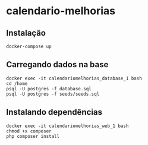 # calendario-melhorias

## Instalação
```shell
docker-compose up
```

## Carregando dados na base
```shell
docker exec -it calendariomelhorias_database_1 bash
cd /home
psql -U postgres -f database.sql
psql -U postgres -f seeds/seeds.sql
```

## Instalando dependências
```shell
docker exec -it calendariomelhorias_web_1 bash
chmod +x composer
php composer install
```
